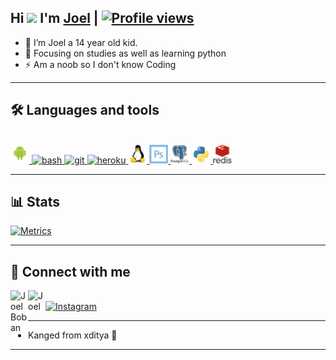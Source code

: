 ## Hi <img src="https://raw.githubusercontent.com/MartinHeinz/MartinHeinz/master/wave.gif" width="25px"> I'm [Joel](https://t.me/joe_noob) | [![Profile views](https://komarev.com/ghpvc/?username=JoelBobanOffline&label=Profile%20views)](https://github.com/JoelBobanOffline)
   
- 🤭 I’m Joel a 14 year old kid.
- 🙂 Focusing on studies as well as learning python
- ⚡ Am a noob so I don't know Coding
---

## 🛠️ Languages and tools
</br>
<a href="https://developer.android.com" class="padded" target="_blank"> <img src="https://raw.githubusercontent.com/devicons/devicon/master/icons/android/android-original-wordmark.svg" alt="android" width="30" height="30"/> </a> 
<a href="https://www.gnu.org/software/bash/" class="padded" target="_blank"> <img src="https://www.vectorlogo.zone/logos/gnu_bash/gnu_bash-icon.svg" alt="bash" width="30" height="30"/> </a> 
<a href="https://git-scm.com/" class="padded" target="_blank"> <img src="https://www.vectorlogo.zone/logos/git-scm/git-scm-icon.svg" alt="git" width="30" height="30"/> </a> 
<a href="https://heroku.com" class="padded" target="_blank"> <img src="https://www.vectorlogo.zone/logos/heroku/heroku-icon.svg" alt="heroku" width="30" height="30"/> </a> 
<a href="https://www.linux.org/" class="padded" target="_blank"> <img src="https://raw.githubusercontent.com/devicons/devicon/master/icons/linux/linux-original.svg" alt="linux" width="30" height="30"/> </a> 
<a href="https://www.photoshop.com/en" class="padded" target="_blank"> <img src="https://raw.githubusercontent.com/devicons/devicon/master/icons/photoshop/photoshop-line.svg" alt="photoshop" width="30" height="30"/> </a> 
<a href="https://www.postgresql.org" class="padded" target="_blank"> <img src="https://raw.githubusercontent.com/devicons/devicon/master/icons/postgresql/postgresql-original-wordmark.svg" alt="postgresql" width="30" height="30"/> </a> 
<a href="https://www.python.org" class="padded" target="_blank"> <img src="https://raw.githubusercontent.com/devicons/devicon/master/icons/python/python-original.svg" alt="python" width="30" height="30"/> </a> 
<a href="https://redis.io" class="padded" target="_blank"> <img src="https://raw.githubusercontent.com/devicons/devicon/master/icons/redis/redis-original-wordmark.svg" alt="redis" width="30" height="30"/> </a>

---
## 📊 Stats

[![Metrics](https://metrics.lecoq.io/JoelBobanOffline?template=classic&base.header=0&base.metadata=0&isocalendar=1&languages=1&people=1&isocalendar.duration=half-year&languages.limit=8&languages.sections=most-used&languages.colors=github&languages.threshold=0%25&languages.indepth=false&languages.recent.load=300&languages.recent.days=14&people.limit=24&people.size=28&people.types=followers%2C%20following&people.identicons=false&people.shuffle=false&config.timezone=Asia%2FCalcutta)](https://t.me/Joe_noob)

---
## 🔗 Connect with me

<!-- png icons from https://iconscout.com/ --> 
<a href="https://youtube.com/channel/UC3iabIBxfeO9bN2MExB13kA" class="padded"><img align="left" alt="Joel Boban" width="28px" src="./res/youtube.png" /></a> 
<a href="https://telegram.dog/Joe_noob" class="padded"><img align="left" alt="Joel" width="28px" src="./res/telegram.png" /></a> 
</br>
<a href="https://www.instagram.com/joel_boban14" target="_blank"><img alt="Instagram" src="https://img.shields.io/badge/Joel Boban-%23E4405F.svg?&style=for-the-badge&logo=Instagram&logoColor=white"/></a>

---



- Kanged from xditya 🙈

---
